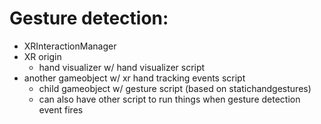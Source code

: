 # Gesture detection:
- XRInteractionManager
- XR origin
	- hand visualizer w/ hand visualizer script
- another gameobject w/ xr hand tracking events script
	- child gameobject w/ gesture script (based on statichandgestures)
	- can also have other script to run things when gesture detection event fires
